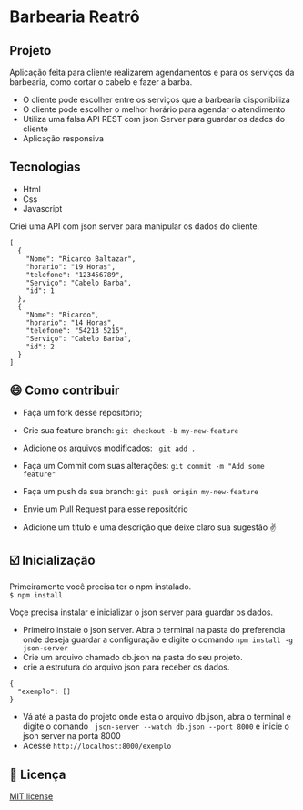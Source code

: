 # Barbearia Reatrô  
  
##  Projeto  
Aplicação feita para cliente realizarem agendamentos e para os serviços da barbearia, como cortar o cabelo e fazer a barba.  
  
* O cliente pode escolher entre os serviços que a barbearia disponibiliza    
* O cliente pode escolher o melhor horário para agendar o atendimento  
* Utiliza uma falsa API REST com json Server para guardar os dados do cliente  
* Aplicação responsiva  
  
## Tecnologias  
* Html  
* Css  
* Javascript
  
Criei uma API com json server para manipular os dados do cliente. 
```  
[
  {
    "Nome": "Ricardo Baltazar",
    "horario": "19 Horas",
    "telefone": "123456789",
    "Serviço": "Cabelo Barba",
    "id": 1
  },
  {
    "Nome": "Ricardo",
    "horario": "14 Horas",
    "telefone": "54213 5215",
    "Serviço": "Cabelo Barba",
    "id": 2
  }
]  
```  

## :smile: Como contribuir  
  
* Faça um fork desse repositório;  
* Crie sua feature branch: ```git checkout -b my-new-feature```  
* Adicione os arquivos modificados: ``` git add .```  
* Faça um Commit com suas alterações: ```git commit -m "Add some feature"```  
* Faça um push da sua branch: ``` git push origin my-new-feature ```  
* Envie um Pull Request para esse repositório  
  
* Adicione um título e uma descrição que deixe claro sua sugestão :v:  
  
## :ballot_box_with_check: Inicialização  
Primeiramente você precisa ter o npm instalado.  
```$ npm install```  

Voçe precisa instalar e inicializar o json server para guardar os dados.  
* Primeiro instale o json server. Abra o terminal na pasta do preferencia onde deseja guardar a configuração e digite o comando ``` npm install -g json-server ```  
* Crie um arquivo chamado db.json na pasta do seu projeto.  
* crie a estrutura do arquivo json para receber os dados.  
```
{
  "exemplo": []
}
```  
* Vá até a pasta do projeto onde esta o arquivo db.json, abra o terminal e digite o comando ``` json-server --watch db.json --port 8000``` e inicie o json server na porta 8000  
* Acesse ```http://localhost:8000/exemplo``` 
  
## :memo: Licença  
[MIT license](https://github.com/RicardoBaltazar/Barbearia-retro-javascript/blob/master/LICENSE)  
